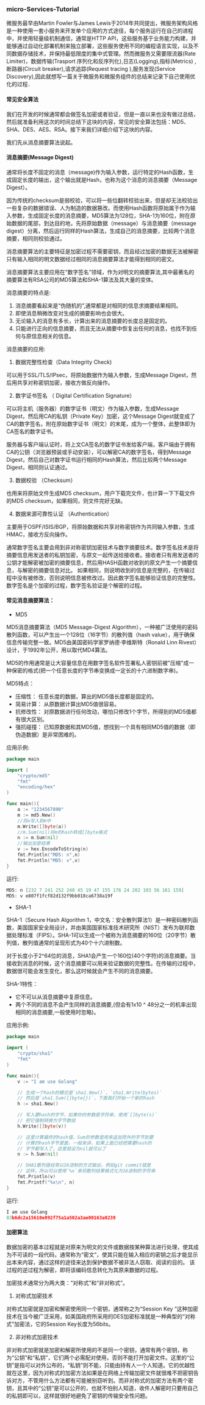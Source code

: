 ### micro-Services-Tutorial

 微服务最早由Martin Fowler与James Lewis于2014年共同提出，微服务架构风格是一种使用一套小服务来开发单个应用的方式途径，每个服务运行在自己的进程中，并使用轻量级机制通信，通常是HTTP API，这些服务基于业务能力构建，并能够通过自动化部署机制来独立部署，这些服务使用不同的编程语言实现，以及不同数据存储技术，并保持最低限度的集中式管理。然而微服务又需要限流器(Rate Limiter)，数据传输(Trasport 序列化和反序列化),日志(Logging),指标(Metrics)
,断路器(Circuit breaker),请求追踪(Request tracing ),服务发现(Service Discovery),因此就想写一篇关于微服务和微服务组件的总结来记录下自己使用优化的过程．

#### 常见安全算法

我们在开发的时候通常都会做签名加密或者验证，但是一直以来也没有做过总结，然后就准备利用这次的时间总结下这块的内容，常见的安全算法包括：MD5、SHA、DES、AES、RSA。接下来我们详细介绍下这块的内容。

我们先从消息摘要算法说起。

#### 消息摘要(Message Digest)

通常将长度不固定的消息（message)作为输入参数，运行特定的Hash函数，生成固定长度的输出，这个输出就是Hash，也称为这个消息的消息摘要（Message Digest）。

因为传统的checksum是弱校验，可以将一些位翻转校验出来，但是却无法校验出一些复杂的数据错误、人为制造的数据篡改。而使用Hash函数将原始属于作为输入参数，生成固定长度的消息摘要，MD5算法为128位，SHA-1为160位，附在原始数据的尾部，到达目的地，先将原始数据（message）与消息摘要（message digest）分离，然后运行同样的Hash算法，生成自己的消息摘要，比较两个消息摘要，相同则校验通过。

消息摘要算法的主要特征是加密过程不需要密钥，而且经过加密的数据无法被解密只有输入相同的明文数据经过相同的消息摘要算法才能得到相同的密文。

消息摘要算法主要应用在“数字签名”领域，作为对明文的摘要算法,其中最著名的摘要算法有RSA公司的MD5算法和SHA-1算法及其大量的变体。

消息摘要的特点是:

1. 消息摘要看起来是“伪随机的”,通常都是对相同的信息求摘要结果相同。
2. 即使消息稍微改变对生成的摘要影响也会很大。
3. 无论输入的消息有多长，计算出来的消息摘要的长度总是固定的。
4. 只能进行正向的信息摘要，而且无法从摘要中恢复出任何的消息，也找不到任何与原信息相关的信息。

消息摘要的应用:

1. 数据完整性检查（Data Integrity Check)

可以用于SSL/TLS/IPsec，将原始数据作为输入参数，生成Message Digest，然后用共享对称密钥加密，接收方做反向操作。

2. 数字证书签名 （ Digital Certification Signature）

可以将主机（服务器）的数字证书（明文）作为输入参数，生成Message Digest，然后用CA的私钥（Private Key）加密，这个Message Digest就变成了CA的数字签名，附在原始数字证书（明文）的末尾，成为一个整体，此整体即为CA签名的数字证书。

服务器与客户端认证时，将上文CA签名的数字证书发给客户端，客户端由于拥有CA的公钥（浏览器预装或手动安装），可以解密CA的数字签名，得到Message Digest，然后自己对数字证书运行相同的Hash算法，然后比较两个Message Digest，相同则认证通过。

3. 数据校验 （Checksum）

也用来将原始文件生成MD5 checksum，用户下载完文件，也计算一下下载文件的MD5 checksum，如果相同，则文件完好无缺。

4. 数据来源可靠性认证 （Authentication）

主要用于OSPF/ISIS/BGP，将原始数据和共享对称密钥作为共同输入参数，生成HMAC，接收方反向操作。



通常数字签名主要会用到非对称密钥加密技术与数字摘要技术。数字签名技术是将摘要信息用发送者的私钥加密，与原文一起传送给接收者。接收者只有用发送者的公钥才能解密被加密的摘要信息，然后用HASH函数对收到的原文产生一个摘要信息，与解密的摘要信息对比。 如果相同，则说明收到的信息是完整的，在传输过程中没有被修改，否则说明信息被修改过。因此数字签名能够验证信息的完整性。 数字签名是个加密的过程，数字签名验证是个解密的过程。


#### 常见消息摘要算法：

* MD5

MD5消息摘要算法（MD5 Message-Digest Algorithm），一种被广泛使用的密码散列函数，可以产生出一个128位（16字节）的散列值（hash value），用于确保信息传输完整一致。MD5由美国密码学家罗纳德·李维斯特（Ronald Linn Rivest）设计，于1992年公开，用以取代MD4算法。

MD5的作用通常是让大容量信息在用数字签名软件签署私人密钥前被"压缩"成一种保密的格式(把一个任意长度的字节串变换成一定长的十六进制数字串)。

MD5特点：
* 压缩性： 任意长度的数据，算出的MD5值长度都是固定的。
* 简易计算： 从原数据计算出MD5值很容易。
* 抗修改性： 对原数据进行任何改动，哪怕只修改1个字节，所得到的MD5值都有很大区别。
* 强抗碰撞： 已知原数据和其MD5值，想找到一个具有相同MD5值的数据（即伪造数据）是非常困难的。

应用示例:
```go
package main

import (
	"crypto/md5"
	"fmt"
	"encoding/hex"
)

func main(){
	a := "1234567890"
	m := md5.New()
	//将a写入到m中
	m.Write([]byte(a))
	//m.Sum(nil)将m的hash转成[]byte格式
	n := m.Sum(nil)
	//输出加密结果
	v := hex.EncodeToString(n)
	fmt.Println("MD5: n",n)
	fmt.Println("MD5: v",v)
}
```
运行:
```go
MD5: n [232 7 241 252 248 45 19 47 155 176 24 202 103 56 161 159]
MD5: v e807f1fcf82d132f9bb018ca6738a19f
```
* SHA-1

SHA-1（Secure Hash Algorithm 1，中文名：安全散列算法1）是一种密码散列函数，美国国家安全局设计，并由美国国家标准技术研究所（NIST）发布为联邦数据处理标准（FIPS）。SHA-1可以生成一个被称为消息摘要的160位（20字节）散列值，散列值通常的呈现形式为40个十六进制数。

对于长度小于2^64位的消息，SHA1会产生一个160位(40个字符)的消息摘要。当接收到消息的时候，这个消息摘要可以用来验证数据的完整性。在传输的过程中，数据很可能会发生变化，那么这时候就会产生不同的消息摘要。

SHA-1特性：

* 它不可以从消息摘要中复原信息。
* 两个不同的消息不会产生同样的消息摘要,(但会有1x10 ^ 48分之一的机率出现相同的消息摘要,一般使用时忽略)。

应用示例:
```go
package main

import (
	"crypto/sha1"
	"fmt"
)

func main(){
	v := "I am use Golang"

	// 生成一个hash的模式是`sha1.New()`，`sha1.Write(bytes)`
	// 然后是`sha1.Sum([]byte{})`，下面我们开始一个新的hash
	h := sha1.New()

	// 写入要hash的字节，如果你的参数是字符串，使用`[]byte(s)`
	// 把它强制转换为字节数组
	h.Write([]byte(v))

	// 这里计算最终的hash值，Sum的参数是用来追加而外的字节到要
	// 计算的hash字节里面，一般来讲，如果上面已经把需要hash的
	// 字节都写入了，这里就设为nil就可以了
	n := h.Sum(nil)

	// SHA1散列值经常以16进制的方式输出，例如git commit就是
	// 这样，所以可以使用`%x`来将散列结果格式化为16进制的字符串
	fmt.Println(v)
	fmt.Printf("%x\n", n)
}
```
运行:
```go
I am use Golang
83b6dc2a15610e092f75a1a502a3ae00163a0239
```
#### 加密算法

数据加密的基本过程就是对原来为明文的文件或数据按某种算法进行处理，使其成为不可读的一段代码，通常称为“密文”，使其只能在输入相应的密钥之后才能显示出本来内容，通过这样的途径来达到保护数据不被非法人窃取、阅读的目的。 该过程的逆过程为解密，即将该编码信息转化为其原来数据的过程。

加密技术通常分为两大类：“对称式”和“非对称式”。

1. 对称式加密技术

对称式加密就是加密和解密使用同一个密钥，通常称之为“Session Key ”这种加密技术在当今被广泛采用，如美国政府所采用的DES加密标准就是一种典型的“对称式”加密法，它的Session Key长度为56bits。

2. 非对称式加密技术

非对称式加密就是加密和解密所使用的不是同一个密钥，通常有两个密钥，称为“公钥”和“私钥”，它们两个必需配对使用，否则不能打开加密文件。这里的“公钥”是指可以对外公布的，“私钥”则不能，只能由持有人一个人知道。它的优越性就在这里，因为对称式的加密方法如果是在网络上传输加密文件就很难不把密钥告诉对方，不管用什么方法都有可能被别窃听到。而非对称式的加密方法有两个密钥，且其中的“公钥”是可以公开的，也就不怕别人知道，收件人解密时只要用自己的私钥即可以，这样就很好地避免了密钥的传输安全性问题。
